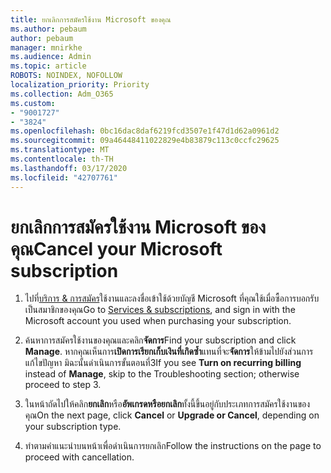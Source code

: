```yaml
---
title: ยกเลิกการสมัครใช้งาน Microsoft ของคุณ
ms.author: pebaum
author: pebaum
manager: mnirkhe
ms.audience: Admin
ms.topic: article
ROBOTS: NOINDEX, NOFOLLOW
localization_priority: Priority
ms.collection: Adm_O365
ms.custom:
- "9001727"
- "3824"
ms.openlocfilehash: 0bc16dac8daf6219fcd3507e1f47d1d62a0961d2
ms.sourcegitcommit: 09a46448411022829e4b83879c113c0ccfc29625
ms.translationtype: MT
ms.contentlocale: th-TH
ms.lasthandoff: 03/17/2020
ms.locfileid: "42707761"
---
```

# <a name="cancel-your-microsoft-subscription"></a><span data-ttu-id="a6fe2-102">ยกเลิกการสมัครใช้งาน Microsoft ของคุณ</span><span class="sxs-lookup"><span data-stu-id="a6fe2-102">Cancel your Microsoft subscription</span></span>

1. <span data-ttu-id="a6fe2-103">ไปที่[บริการ & การสมัคร](https://account.microsoft.com/services/)ใช้งานและลงชื่อเข้าใช้ด้วยบัญชี Microsoft ที่คุณใช้เมื่อซื้อการบอกรับเป็นสมาชิกของคุณ</span><span class="sxs-lookup"><span data-stu-id="a6fe2-103">Go to [Services & subscriptions](https://account.microsoft.com/services/), and sign in with the Microsoft account you used when purchasing your subscription.</span></span>

2. <span data-ttu-id="a6fe2-104">ค้นหาการสมัครใช้งานของคุณและคลิก**จัดการ**</span><span class="sxs-lookup"><span data-stu-id="a6fe2-104">Find your subscription and click **Manage**.</span></span> <span data-ttu-id="a6fe2-105">หากคุณเห็นการ**เปิดการเรียกเก็บเงินที่เกิดซ้ำ**แทนที่จะ**จัดการ**ให้ข้ามไปยังส่วนการแก้ไขปัญหา  มิฉะนั้นดำเนินการขั้นตอนที่3</span><span class="sxs-lookup"><span data-stu-id="a6fe2-105">If you see **Turn on recurring billing** instead of **Manage**, skip to the Troubleshooting section;  otherwise proceed to step 3.</span></span>

3. <span data-ttu-id="a6fe2-106">ในหน้าถัดไปให้คลิก**ยกเลิก**หรือ**อัพเกรดหรือยกเลิก**ทั้งนี้ขึ้นอยู่กับประเภทการสมัครใช้งานของคุณ</span><span class="sxs-lookup"><span data-stu-id="a6fe2-106">On the next page, click **Cancel** or **Upgrade or Cancel**, depending on your subscription type.</span></span>

4. <span data-ttu-id="a6fe2-107">ทำตามคำแนะนำบนหน้าเพื่อดำเนินการยกเลิก</span><span class="sxs-lookup"><span data-stu-id="a6fe2-107">Follow the instructions on the page to proceed with cancellation.</span></span>
